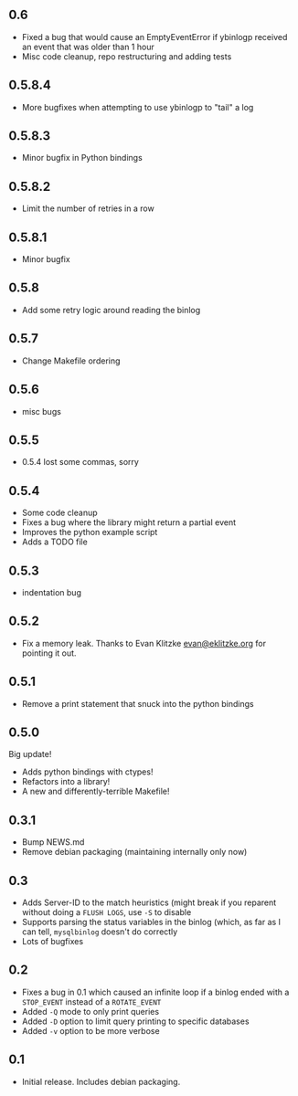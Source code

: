 0.6
---
* Fixed a bug that would cause an EmptyEventError if ybinlogp received an event
  that was older than 1 hour
* Misc code cleanup, repo restructuring and adding tests

0.5.8.4
-------
* More bugfixes when attempting to use ybinlogp to "tail" a log

0.5.8.3
-------
* Minor bugfix in Python bindings

0.5.8.2
------
* Limit the number of retries in a row

0.5.8.1
-------
* Minor bugfix

0.5.8
-----
* Add some retry logic around reading the binlog

0.5.7
-----
* Change Makefile ordering

0.5.6
----
* misc bugs

0.5.5
-----
* 0.5.4 lost some commas, sorry

0.5.4
-----
* Some code cleanup
* Fixes a bug where the library might return a partial event
* Improves the python example script
* Adds a TODO file

0.5.3
-----
* indentation bug

0.5.2
-----
* Fix a memory leak. Thanks to Evan Klitzke <evan@eklitzke.org> for pointing it
  out.

0.5.1
-----
* Remove a print statement that snuck into the python bindings

0.5.0
-----
Big update!

* Adds python bindings with ctypes!
* Refactors into a library!
* A new and differently-terrible Makefile!

0.3.1
-----
* Bump NEWS.md
* Remove debian packaging (maintaining internally only now)

0.3
---
* Adds Server-ID to the match heuristics (might break if you reparent
  without doing a `FLUSH LOGS`, use `-S` to disable
* Supports parsing the status variables in the binlog (which, as far as
  I can tell, `mysqlbinlog` doesn't do correctly
* Lots of bugfixes

0.2
---
* Fixes a bug in 0.1 which caused an infinite loop if a binlog ended with a
  `STOP_EVENT` instead of a `ROTATE_EVENT`
* Added `-Q` mode to only print queries
* Added `-D` option to limit query printing to specific databases
* Added `-v` option to be more verbose

0.1
---
* Initial release. Includes debian packaging.

